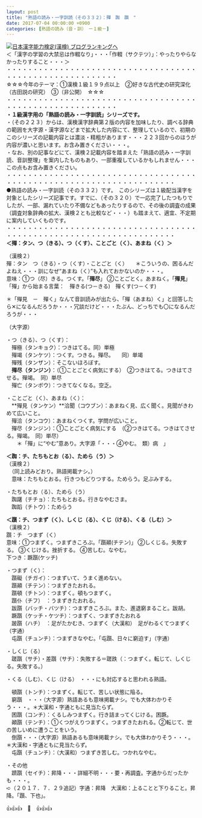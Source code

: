 ```yaml
---
layout: post
title: "熟語の読み・一字訓読（その３３２）：殫　踟　躓　"
date: 2017-07-04 00:00:00 +0900
categories: [熟語の読み（音・訓）　ー１級－]
---
```


[![](/syuusyuu9701/assets/images/熟語の読み・一字訓読（その３３２）：殫-踟-躓--br_c_3028_1.gif)](http://blog.with2.net/link.php?1659096:3028 "日本漢字能力検定(漢検) ブログランキングへ")[日本漢字能力検定(漢検) ブログランキングへ](http://blog.with2.ne/link.php?1659096:3028)  
＜「漢字の学習の大禁忌は作輟なり」・・・「作輟（サクテツ）」：やったりやらなかったりすること・・・＞  
・・・・・・・・・・・・・・・・・・・・・・・・・・・・・・・・・・・・・・・・・・・・・・・・・・・・・・・・・  
☆☆☆今年のテーマ：①漢検１級１９９点以上　②好きな古代史の研究深化（古田説の研究）　③（非公開）　☆☆☆　　  
・・・・・・・・・・・・・・・・・・・・・・・・・・・・・・・・・・・・・・・・・・・・・・・・・・・・・・・・・  
**・１級漢字用の「熟語の読み・一字訓読」シリーズです。**  
・（その２２３）からは、漢検漢字辞典第２版の内容を加味したり、調べる辞典の範囲を大字源・漢字源などまで拡大した内容にて、整理しているので、初期のこのシリーズの記載内容とは濃淡・精粗があります・・・２２３回からのほうが内容が濃いと思います。お含み置きください・・・。  
・なお、別の記事などにて、漢検２記載内容を踏まえた「熟語の読み・一字訓読、音訓整理」を案内したものもあり、一部重複しているかもしれません・・・この点もお含み置きください。  
・・・・・・・・・・・・・・・・・・・・・・・・・・・・・・・・・・・・・・・・・・・・・・・・・・・・・・・・・・・・・・・・・・・・  
●熟語の読み・一字訓読（その３３２）です。　このシリーズは１級配当漢字を対象としたシリーズ記事です。すでに、（その３２０）で一応完了したつもりでしたが、一部、漏れていたり不備などもあったりするので、その後の調査の成果（調査対象辞典の拡大、漢検２とも比較など・・・）も踏まえて、適宜、不定期に案内していくものです。  
・・・・・・・・・・・・・・・・・・・・・・・・・・・・・・・・・・・・・・・・・・・・・・・・・・・・・・・・・・・・・・・・・・・・  
**＜殫：タン、つ（きる）、つ（くす）、ことごと（く）、あまね（く）＞**  
  
（漢検２）  
殫：タン　つ（きる）・つ（くす）・ことごと（く）　　＊こういうの、困るんだよねえ・・・訓になぜ“あまね（く）”も入れておかないのか・・・。  
意味：①つ（尽）きる。つくす。「**殫尽**」 ②ことごとく。あまねく。「**殫見**」  
「殫」から始まる言葉：　殫きる(つ－きる)　殫くす(つ－くす)  
  
＊「殫見　－　殫く」なんて音訓読みが出たら、「殫（あまね）く」と回答したら✕になるんだろうか・・・冗談だけど・・・たぶん、どっちでも〇になるんだろうが・・・  
  
（大字源）  
  
・つ（きる）、つ（くす）：  
　殫極（タンキョク）：つきはてる。同）単極  
　殫竭（タンケツ）：つくす。つきる。殫尽。　　同）単竭  
　殫残（タンザン）：そこないほろぼす。  
　**殫尽（タンジン）**：（①ことごとく病気にする）　②つきはてる。つきはてさせる。殫竭。　同）単尽　  
　殫亡（タンボウ）：つきてなくなる。空乏。  
  
・ことごと（く）、あまね（く）：  
　**殫見（タンケン）**洽聞（コウブン）：あまねく見、広く聞く。見聞がきわめて広いこと。  
　殫洽（タンコウ）：あまねくつくす。学問が広いこと。  
　殫尽（タンジン）：①ことごとく病気にする　（②つきはてる。つきはてさせる。殫竭。　同）単尽）  
　　＊「殫」に“やむ”意あり。大字源「・・・④やむ。　類）病　」  
  
**＜踟：チ、たちもとお（る）、ためら（う）＞**  
（漢検２）  
　（同上読みどおり。熟語掲載ナシ。）  
　意味：たちもとおる。行きつもどりつする。ためらう。足ぶみする。  
  
・たちもとお（る）、ためら（う）  
　踟躇（チチョ）：たちもとおる。行きなやむさま。  
　踟蹈（チトウ）：ためらう　  
  
**＜躓：チ、つまず（く）、しくじ（る）、くじ（ける）、くる（しむ）＞**  
（漢検２）  
躓：チ　つまず（く）  
意味：①つまずく。つまずきころぶ。「躓顚(チテン)」 ②しくじる。失敗する。 ③くじける。挫折する。 ④苦しむ。なやむ。  
下つき：蹶躓(ケッチ)  
  
・つまず（く）：  
　躓礙（チガイ）：つまずいて、うまく進めない。  
　躓顚（チテン）：つまずきたおれる。  
　躓頓（チトン）：つまずく。頓もつまずく。  
　躓仆（チフ）　：うまずきたおれる。  
　跋躓（バッチ・バツチ）：つまずきころぶ。また、進退窮まること。跋胡。  
　蹶躓（ケッチ・ケツチ）：つまずく、つまずきたおれる  
　跛躓（ハチ）　：足がたかむき、つまずく（大漢和）　足がわるくてつまずく（字通）  
　屯躓（チュンチ）：つまずきなやむ。「屯躓、日々に窮迫す」（字通）  
  
・しくじ（る）  
　蹉躓（サチ）・差躓（サチ）：失敗する＝蹉跌（：つまずく。転じて、しくじる。失敗する。）  
  
・くる（しむ）、くじ（ける）　・・・にも対応すると思われる熟語。  
  
　頓躓（トンチ）：つまずく。転じて、苦しい状態に陥る。  
　窮躓　・・・（大字源）熟語あるも意味掲載ナシ。でも大体わかりそう・・・。＊大漢和・字通ともに見当たらず。  
　困躓（コンチ）：くるしみつまずく。行き詰まってくじける。困蹶。  
　顚躓（テンチ）：①くつがえりつまずく。つまずきたおれる。②転じて、世の苦しいめに遭うことをいう。  
　倒躓・・・（大字源）熟語あるも意味掲載ナシ。でも大体わかりそう・・・。　＊大漢和・字通ともに見当たらず。  
　屯躓（チュンチ）：（大漢和）つまずき苦しむ。つかれなやむ。  
  
・その他  
　躋躓（セイチ）：昇降・・・詳細不明・・・要・再調査。字通からだったかも・・・。  
➪（２０１７．７．２９追記）字通：昇降　大漢和：上ることと下りること。昇降。「躓、下也」。  
  
👍👍👍　🐔　👍👍👍